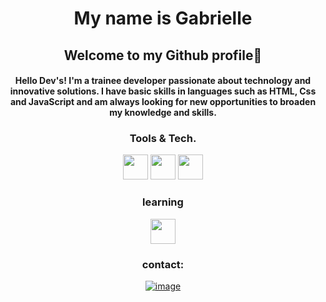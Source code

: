 <h1 align="center"> My name is Gabrielle </h1>

<h2 align="center"> Welcome to my Github profile🐸 </h2>


<h4 align="center"> Hello Dev's! I'm a trainee developer passionate about technology and innovative solutions. I have basic skills in languages such as HTML, Css and JavaScript and am always looking for new opportunities to broaden my knowledge and skills. </h4>


<h3 align="center"> Tools &amp; Tech. </h3>           

<p align="center">
<img src="https://cdn.jsdelivr.net/gh/devicons/devicon/icons/html5/html5-original.svg" width="40" height="40"/> <img src="https://cdn.jsdelivr.net/gh/devicons/devicon/icons/css3/css3-original.svg" width="40" height="40"/> <img src="https://cdn.jsdelivr.net/gh/devicons/devicon/icons/javascript/javascript-original.svg" width="40" height="40"/></p>


<h3 align="center"> learning </h3>

<p align="center"> <img src="https://cdn.jsdelivr.net/gh/devicons/devicon/icons/git/git-original.svg" width="40" height="40"/> </p>

<h3 align="center">contact:</h3>

<div align="center">
  
 [![image](https://img.shields.io/badge/LinkedIn-0077B5?style=for-the-badge&logo=linkedin&logoColor=white&link=https://www.linkedin.com/in/gabrielle-t-773932135/)](https://www.linkedin.com/in/gabrielle-t-773932135/)
 
 
